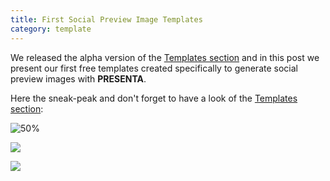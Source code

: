 ```yaml
---
title: First Social Preview Image Templates
category: template
---
```


We released the alpha version of the [Templates section](/templates/) and in this post we present our first free templates created specifically to generate social preview images with **PRESENTA**.

Here the sneak-peak and don't forget to have a look of the [Templates section](/templates/):

![50%](https://cloud.presenta.cc/v1/url/zGywhb2oJn:IwCSwQ1wB)

![](https://cloud.presenta.cc/v1/url/zGywhb2oJn:ptiiM09z9)

![](https://cloud.presenta.cc/v1/url/zGywhb2oJn:PXhbKcWtT)